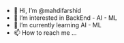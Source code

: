 - 👋 Hi, I’m @mahdifarshid
- 👀 I’m interested in BackEnd - AI - ML
- 🌱 I’m currently learning AI - ML
- 📫 How to reach me ...
